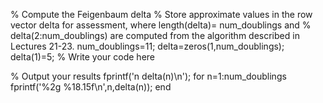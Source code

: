 % Compute the Feigenbaum delta
% Store approximate values in the row vector delta for assessment, where length(delta)= num_doublings and 
% delta(2:num_doublings) are computed from the algorithm described in Lectures 21-23.
num_doublings=11; delta=zeros(1,num_doublings); delta(1)=5;
% Write your code here











% Output your results
fprintf('n        delta(n)\n');
for n=1:num_doublings
    fprintf('%2g %18.15f\n',n,delta(n));
end
